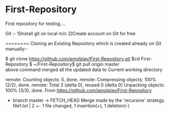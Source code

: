 First-Repository
================
First repository for testing....

Git :-
1]Install git on local m/c
2]Create account on Git for free




========
Cloning an Existing Repository which is created already on Git manually:-

$ git clone https://github.com/amolplay/First-Repository.git
$cd First-Repository
$ ~/First-Repository$ git pull origin master   
above command merged all the updated data to Current working directory


remote: Counting objects: 5, done.
remote: Compressing objects: 100% (2/2), done.
remote: Total 3 (delta 0), reused 0 (delta 0)
Unpacking objects: 100% (3/3), done.
From https://github.com/amolplay/First-Repository
 * branch            master     -> FETCH_HEAD
Merge made by the 'recursive' strategy.
 file1.txt | 2 +-
 1 file changed, 1 insertion(+), 1 deletion(-)